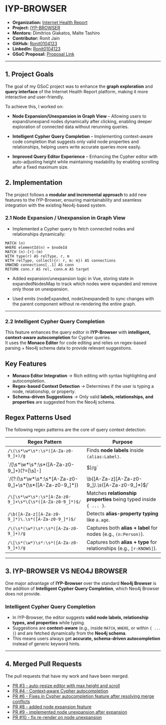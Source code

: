 # IYP-BROWSER

- **Organization:** [Internet Health Report](https://github.com/InternetHealthReport)  
- **Project:** [IYP-BROWSER](https://github.com/InternetHealthReport/iyp-browser)  
- **Mentors:** Dimitrios Giakatos, Malte Tashiro  
- **Contributor:** Ronit Jain  
- **GitHub:** [Ronit0104123](https://github.com/Ronit0104123)  
- **LinkedIn:** [Ronit0104123](https://www.linkedin.com/in/ronit-jain0104/)  
- **GSoC Proposal:** [Proposal Link](https://drive.google.com/file/d/12UTzlivJ_dvYWDyHji8hPFaZCVkcXHnt/view?usp=sharing)

---

## 1. Project Goals  

The goal of my GSoC project was to enhance the **graph exploration** and **query interface** of the Internet Health Report platform, making it more interactive and user-friendly.  

To achieve this, I worked on:  

- **Node Expansion/Unexpansion in Graph View** – Allowing users to expand/unexpand nodes dynamically after clicking, enabling deeper exploration of connected data without rerunning queries.  

- **Intelligent Cypher Query Completion** – Implementing context-aware code completion that suggests only valid node properties and relationships, helping users write accurate queries more easily.  

- **Improved Query Editor Experience** – Enhancing the Cypher editor with auto-adjusting height while maintaining readability by enabling scrolling after a fixed maximum size.  


## 2. Implementation  

The project follows a **modular and incremental approach** to add new features to the IYP-Browser, ensuring maintainability and seamless integration with the existing Neo4j-based system.  

### 2.1 Node Expansion / Unexpansion in Graph View  

- Implemented a Cypher query to fetch connected nodes and relationships dynamically:  

```cypher
MATCH (n)
WHERE elementId(n) = $nodeId
MATCH (n)-[r]-(m)
WITH type(r) AS relType, r, m
WITH relType, collect({r: r, m: m}) AS connections
UNWIND connections[..1] AS conn
RETURN conn.r AS rel, conn.m AS target
```
- Added expansion/unexpansion logic in Vue, storing state in expandedNodesMap to track which nodes were expanded and remove only those on unexpansion.

- Used emits (nodeExpanded, nodeUnexpanded) to sync changes with the parent component without re-rendering the entire graph.

---

### 2.2 Intelligent Cypher Query Completion

This feature enhances the query editor in **IYP-Browser** with **intelligent, context-aware autocompletion** for Cypher queries.  
It uses the **Monaco Editor** for code editing and relies on regex-based parsing + Neo4j schema data to provide relevant suggestions.

## Key Features
- **Monaco Editor Integration** → Rich editing with syntax highlighting and autocompletion.  
- **Regex-based Context Detection** → Determines if the user is typing a node, relationship, or property.  
- **Schema-driven Suggestions** → Only valid **labels, relationships, and properties** are suggested from the Neo4j schema.  

## Regex Patterns Used

The following regex patterns are the core of query context detection:

| Regex Pattern | Purpose |
|---------------|---------|
| `/\(\s*\w*\s*:\s*([A-Za-z0-9_]+)/g` | Finds **node labels** inside `(alias:Label)`. |
| `/\[\s*\w*\s*:\s*([A-Za-z0-9_]+)(?=[\s\]\-]|$)/g` | Finds **relationship types** inside `[alias:TYPE]`. |
| `/(?:\(\s*\w*\s*:\s*[A-Za-z0-9_]+\s*\{\s*([A-Za-z0-9_]*))|\b([A-Za-z][A-Za-z0-9_]*)\.\s*([A-Za-z0-9_]*)$/` | Detects when the user is typing **node properties** inside `{ ... }` or using **alias.property** notation (e.g., `n.name`). |
| `/\[\s*\w*\s*:\s*[A-Za-z0-9_]+\s*\{\s*([A-Za-z0-9_]*)$/` | Matches **relationship properties** being typed inside `{ ... }`. |
| `/\b([A-Za-z][A-Za-z0-9_]*)\.\s*([A-Za-z0-9_]*)$/` | Detects **alias-property typing** like `a.age`. |
| `/\(\s*(\w*)\s*:\s*([A-Za-z0-9_]+)/g` | Captures both **alias + label** for nodes (e.g., `(n:Person)`). |
| `/\[\s*(\w*)\s*:\s*([A-Za-z0-9_]+)/g` | Captures both **alias + type** for relationships (e.g., `[r:KNOWS]`). |
---



## 3. IYP-BROWSER VS NEO4J BROWSER
One major advantage of **IYP-Browser** over the standard **Neo4j Browser** is the addition of **Intelligent Cypher Query Completion**, which Neo4j Browser does not provide.

### Intelligent Cypher Query Completion
- In IYP-Browser, the editor suggests **valid node labels, relationship types, and properties** while typing.  
- Suggestions are **context-aware** (e.g., inside `MATCH`, `WHERE`, or within `{ ... }`) and are fetched dynamically from the **Neo4j schema**.  
- This means users always get **accurate, schema-driven autocompletion** instead of generic keyword hints.  

---

## 4. Merged Pull Requests
The pull requests that have my work and have been merged.
- [PR #3 - auto-resize editor with max height and scroll ](https://github.com/InternetHealthReport/iyp-browser/pull/3) 
- [PR #4 - Context‑aware Cypher autocompletion](https://github.com/InternetHealthReport/iyp-browser/pull/4)
- [PR #6 - Fixes in Cypher autocompletion feature after resolving merge conflicts](https://github.com/InternetHealthReport/iyp-browser/pull/6)
- [PR #8 - added node expansion feature](https://github.com/InternetHealthReport/iyp-browser/pull/8)
- [PR #9 - implemented node unexpansion after expansion](https://github.com/InternetHealthReport/iyp-browser/pull/9)
- [PR #10 - fix re-render on node unexpansion](https://github.com/InternetHealthReport/iyp-browser/pull/10)
